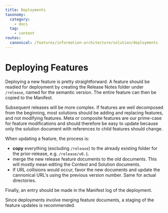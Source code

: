 ```yaml
---
title: Deployments
taxonomy:
  category: 
    - docs
  tag:
    - content
routes:
  canonical: /features/information-architecture/solution/deployments
---
```

# Deploying Features

Deploying a new feature is pretty straightforward. A feature should be readied for deployment by creating the Release Notes folder under `/release`, named for the semantic version. The entire feature can then be copied to the Manifest.

Subsequent releases will be more complex. If features are well decomposed from the beginning, most solutions should be adding and replacing features, and not modifying features. Meta or composite features are our prime-case for feature modifications and should therefore be easy to update because only the solution document with references to child features should change.

When updating a feature, the process is:

* **copy** everything (excluding `/release`) to the already existing folder for the prior-release, e.g. `/release/v0.1`.
* merge the new release feature documents to the old documents. This will mostly mean editing the Context and Solution documents.
* If URL collisions would occur, favor the new documents and update the cannonical URL's using the previous version number. Same for actual directories.

Finally, an entry should be made in the Manifest log of the deployment.

Since deployments involve merging feature documents, a staging of the feature updates is recommended.

